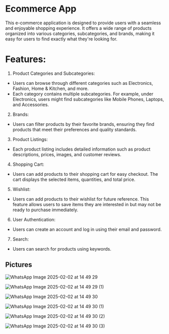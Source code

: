 # Ecommerce App

This e-commerce application is designed to provide users with a seamless and enjoyable shopping experience. It offers a wide range of products organized into various categories, subcategories, and brands, making it easy for users to find exactly what they're looking for.

# Features:
1. Product Categories and Subcategories:
  - Users can browse through different categories such as Electronics, Fashion, Home & Kitchen, and more.
  - Each category contains multiple subcategories. For example, under Electronics, users might find subcategories like Mobile Phones, Laptops, and Accessories.

2. Brands:
  - Users can filter products by their favorite brands, ensuring they find products that meet their preferences and quality standards.

3. Product Listings:
  - Each product listing includes detailed information such as product descriptions, prices, images, and customer reviews.

4. Shopping Cart:
  - Users can add products to their shopping cart for easy checkout. The cart displays the selected items, quantities, and total price.

5. Wishlist:
  - Users can add products to their wishlist for future reference. This feature allows users to save items they are interested in but may not be ready to purchase immediately.

6. User Authentication:
  - Users can create an account and log in using their email and password.

7. Search:
  - Users can search for products using keywords.

## Pictures

![WhatsApp Image 2025-02-02 at 14 49 29](https://github.com/user-attachments/assets/1450aec4-1b9b-4051-84cf-c0debd7ce826)

![WhatsApp Image 2025-02-02 at 14 49 29 (1)](https://github.com/user-attachments/assets/aa99ba26-b4f5-40f4-b30c-6db26f5793a8)

![WhatsApp Image 2025-02-02 at 14 49 30](https://github.com/user-attachments/assets/6f70bb35-052e-423c-8c1a-9bca44da32b7)

![WhatsApp Image 2025-02-02 at 14 49 30 (1)](https://github.com/user-attachments/assets/4c68b8b0-863f-42ac-9fe2-7286de04c278)

![WhatsApp Image 2025-02-02 at 14 49 30 (2)](https://github.com/user-attachments/assets/4583be5f-adf6-4b28-9212-6fec0e9d886d)

![WhatsApp Image 2025-02-02 at 14 49 30 (3)](https://github.com/user-attachments/assets/43f3a489-80d1-43e9-a6b2-8b9aeff1bfcb)




